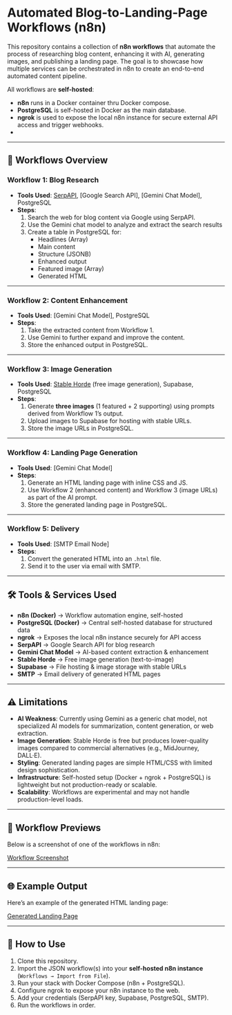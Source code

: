 # Automated Blog-to-Landing-Page Workflows (n8n)

This repository contains a collection of **n8n workflows** that automate the process of researching blog content, enhancing it with AI, generating images, and publishing a landing page. The goal is to showcase how multiple services can be orchestrated in n8n to create an end-to-end automated content pipeline.

All workflows are **self-hosted**:
- **n8n** runs in a Docker container thru Docker compose.
- **PostgreSQL** is self-hosted in Docker as the main database.
- **ngrok** is used to expose the local n8n instance for secure external API access and trigger webhooks.
- 
---

## 🚀 Workflows Overview

### **Workflow 1: Blog Research**
- **Tools Used**: [SerpAPI](https://serpapi.com/), [Google Search API], [Gemini Chat Model], PostgreSQL
- **Steps**:
  1. Search the web for blog content via Google using SerpAPI.
  2. Use the Gemini chat model to analyze and extract the search results
  3. Create a table in PostgreSQL for:
     - Headlines (Array)
     - Main content  
     - Structure (JSONB)  
     - Enhanced output  
     - Featured image (Array)
     - Generated HTML 

---

### **Workflow 2: Content Enhancement**
- **Tools Used**: [Gemini Chat Model], PostgreSQL
- **Steps**:
  1. Take the extracted content from Workflow 1.
  2. Use Gemini to further expand and improve the content.
  3. Store the enhanced output in PostgreSQL.

---

### **Workflow 3: Image Generation**
- **Tools Used**: [Stable Horde](https://stablehorde.net/) (free image generation), Supabase, PostgreSQL
- **Steps**:
  1. Generate **three images** (1 featured + 2 supporting) using prompts derived from Workflow 1’s output.  
  2. Upload images to Supabase for hosting with stable URLs.  
  3. Store the image URLs in PostgreSQL.  

---

### **Workflow 4: Landing Page Generation**
- **Tools Used**: [Gemini Chat Model]
- **Steps**:
  1. Generate an HTML landing page with inline CSS and JS.
  2. Use Workflow 2 (enhanced content) and Workflow 3 (image URLs) as part of the AI prompt.
  3. Store the generated landing page in PostgreSQL.

---

### **Workflow 5: Delivery**
- **Tools Used**: [SMTP Email Node]
- **Steps**:
  1. Convert the generated HTML into an `.html` file.  
  2. Send it to the user via email with SMTP.  

---

## 🛠️ Tools & Services Used
- **n8n (Docker)** → Workflow automation engine, self-hosted  
- **PostgreSQL (Docker)** → Central self-hosted database for structured data  
- **ngrok** → Exposes the local n8n instance securely for API access  
- **SerpAPI** → Google Search API for blog research  
- **Gemini Chat Model** → AI-based content extraction & enhancement  
- **Stable Horde** → Free image generation (text-to-image)  
- **Supabase** → File hosting & image storage with stable URLs  
- **SMTP** → Email delivery of generated HTML pages  

---

## ⚠️ Limitations
- **AI Weakness**: Currently using Gemini as a generic chat model, not specialized AI models for summarization, content generation, or web extraction.  
- **Image Generation**: Stable Horde is free but produces lower-quality images compared to commercial alternatives (e.g., MidJourney, DALL·E).  
- **Styling**: Generated landing pages are simple HTML/CSS with limited design sophistication.
- **Infrastructure**: Self-hosted setup (Docker + ngrok + PostgreSQL) is lightweight but not production-ready or scalable.  
- **Scalability**: Workflows are experimental and may not handle production-level loads.  

---

## 📸 Workflow Previews
Below is a screenshot of one of the workflows in n8n:  

[Workflow Screenshot](workflow_screenshot.png)  

---

## 🌐 Example Output
Here’s an example of the generated HTML landing page:  

[Generated Landing Page](output_html_preview.png)   

---

## 📩 How to Use
1. Clone this repository.  
2. Import the JSON workflow(s) into your **self-hosted n8n instance** (`Workflows → Import from File`).  
3. Run your stack with Docker Compose (n8n + PostgreSQL).  
4. Configure ngrok to expose your n8n instance to the web.  
5. Add your credentials (SerpAPI key, Supabase, PostgreSQL, SMTP).  
6. Run the workflows in order.  

